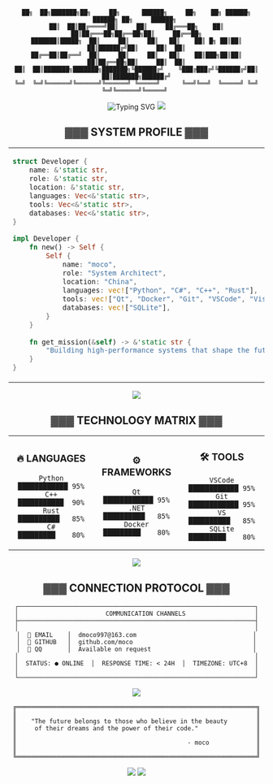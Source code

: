 <div align="center">

```
██╗  ██╗███████╗██╗     ██╗      ██████╗     ██╗    ██╗ ██████╗ ██████╗ ██╗     ██████╗ 
██║  ██║██╔════╝██║     ██║     ██╔═══██╗    ██║    ██║██╔═══██╗██╔══██╗██║     ██╔══██╗
███████║█████╗  ██║     ██║     ██║   ██║    ██║ █╗ ██║██║   ██║██████╔╝██║     ██║  ██║
██╔══██║██╔══╝  ██║     ██║     ██║   ██║    ██║███╗██║██║   ██║██╔══██╗██║     ██║  ██║
██║  ██║███████╗███████╗███████╗╚██████╔╝    ╚███╔███╔╝╚██████╔╝██║  ██║███████╗██████╔╝
╚═╝  ╚═╝╚══════╝╚══════╝╚══════╝ ╚═════╝      ╚══╝╚══╝  ╚═════╝ ╚═╝  ╚═╝╚══════╝╚═════╝ 
```

<img src="https://readme-typing-svg.herokuapp.com?font=JetBrains+Mono&size=24&duration=2000&pause=1000&color=00FFFF&center=true&vCenter=true&width=800&lines=SYSTEM+ARCHITECT+%7C+CODE+CRAFTSMAN;EXPLORING+THE+BOUNDARIES+OF+TECHNOLOGY;BUILDING+THE+FUTURE+WITH+CODE" alt="Typing SVG" />

<img src="https://capsule-render.vercel.app/api?type=cylinder&color=0:00FFFF,100:0080FF&height=50&section=header" />

</div>

<div align="center">

## ▓▓▓ SYSTEM PROFILE ▓▓▓

</div>

<table align="center">
<tr>
<td width="50%">

```rust
struct Developer {
    name: &'static str,
    role: &'static str,
    location: &'static str,
    languages: Vec<&'static str>,
    tools: Vec<&'static str>,
    databases: Vec<&'static str>,
}

impl Developer {
    fn new() -> Self {
        Self {
            name: "moco",
            role: "System Architect",
            location: "China",
            languages: vec!["Python", "C#", "C++", "Rust"],
            tools: vec!["Qt", "Docker", "Git", "VSCode", "VisualStudio"],
            databases: vec!["SQLite"],
        }
    }
    
    fn get_mission(&self) -> &'static str {
        "Building high-performance systems that shape the future"
    }
}
```

</td>
<td width="50%">

<div align="center">

### ⚡ CORE MODULES

```
┌─────────────────────────────────┐
│  🔧 SYSTEM PROGRAMMING          │
│  ├─ Memory Management           │
│  ├─ Concurrency & Parallelism   │
│  └─ Performance Optimization    │
└─────────────────────────────────┘

┌─────────────────────────────────┐
│  🖥️ CROSS-PLATFORM DEVELOPMENT  │
│  ├─ Desktop Applications        │
│  ├─ GUI Framework Design        │
│  └─ Multi-OS Compatibility      │
└─────────────────────────────────┘

┌─────────────────────────────────┐
│  🐳 DEVOPS & CONTAINERIZATION   │
│  ├─ Docker Orchestration        │
│  ├─ CI/CD Pipeline Design       │
│  └─ Infrastructure as Code      │
└─────────────────────────────────┘
```

</div>

</td>
</tr>
</table>

<div align="center">
<img src="https://capsule-render.vercel.app/api?type=rect&color=gradient&customColorList=12,20,6&height=2&section=header" />
</div>

<div align="center">

## ▓▓▓ TECHNOLOGY MATRIX ▓▓▓

</div>

<table align="center">
<tr>
<td width="33%">

<div align="center">

### 🔥 LANGUAGES
```
Python    ████████████ 95%
C++       ███████████  90%
Rust      ██████████   85%
C#        █████████    80%
```

</div>

</td>
<td width="33%">

<div align="center">

### ⚙️ FRAMEWORKS
```
Qt        ████████████ 95%
.NET      ██████████   85%
Docker    █████████    80%
```

</div>

</td>
<td width="33%">

<div align="center">

### 🛠️ TOOLS
```
VSCode    ████████████ 95%
Git       ████████████ 95%
VS        ██████████   85%
SQLite    █████████    80%
```

</div>

</td>
</tr>
</table>

<div align="center">
<img src="https://capsule-render.vercel.app/api?type=rect&color=gradient&customColorList=12,20,6&height=2&section=header" />
</div>

<div align="center">

## ▓▓▓ CONNECTION PROTOCOL ▓▓▓

</div>

<div align="center">

```
┌─────────────────────────────────────────────────────────────────┐
│                        COMMUNICATION CHANNELS                   │
├─────────────────────────────────────────────────────────────────┤
│                                                                 │
│  📧 EMAIL    │  dmoco997@163.com                                │
│  🐙 GITHUB   │  github.com/moco                                 │
│  💬 QQ       │  Available on request                            │
│                                                                 │
│  STATUS: ● ONLINE  │  RESPONSE TIME: < 24H  │  TIMEZONE: UTC+8  │
│                                                                 │
└─────────────────────────────────────────────────────────────────┘
```

</div>

<div align="center">

<img src="https://capsule-render.vercel.app/api?type=rect&color=gradient&customColorList=12,20,6&height=2&section=header" />

```
╔══════════════════════════════════════════════════════════════════╗
║                                                                  ║
║    "The future belongs to those who believe in the beauty        ║
║     of their dreams and the power of their code."                ║
║                                                                  ║
║                                               - moco             ║
║                                                                  ║
╚══════════════════════════════════════════════════════════════════╝
```

<img src="https://komarev.com/ghpvc/?username=moco&color=00FFFF&style=plastic&label=SYSTEM_ACCESS_COUNT" />

<img src="https://capsule-render.vercel.app/api?type=cylinder&color=0:00FFFF,100:0080FF&height=50&section=footer" />

</div>
